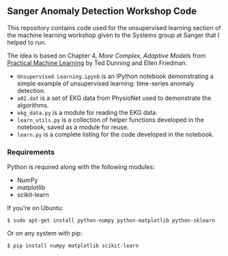 ## Sanger Anomaly Detection Workshop Code

This repository contains code used for the unsupervised learning section of the
machine learning workshop given to the Systems group at Sanger that I helped to run.

The idea is based on Chapter 4, *More Complex, Adaptive Models* from
[Practical Machine Learning](https://www.safaribooksonline.com/library/view/practical-machine-learning/9781491914151/ch04.html)
by Ted Dunning and Ellen Friedman.

* `Unsupervised Learning.ipynb` is an IPython notebook demonstrating a simple example of unsupervised learning: time-series anomaly detection.
* `a02.dat` is a set of EKG data from PhysioNet used to demonstrate the
  algorithms.
* `ekg_data.py` is a module for reading the EKG data.
* `learn_utils.py` is a collection of helper functions developed in the
  notebook, saved as a module for reuse.
* `learn.py` is a complete listing for the code developed in the notebook.

### Requirements

Python is required along with the following modules:
* NumPy
* matplotlib
* scikit-learn

If you're on Ubuntu:
```
$ sudo apt-get install python-numpy python-matplotlib python-sklearn
```
Or on any system with pip:
```
$ pip install numpy matplotlib scikit-learn
```
